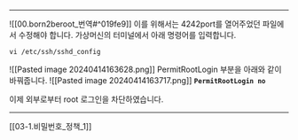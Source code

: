 ***
![[00.born2beroot_번역#^019fe9]]
이를 위해서는 4242port를 열어주었던 파일에서 수정해야 합니다.
가상머신의 터미널에서 아래 명령어를 입력합니다.
```
vi /etc/ssh/sshd_config
```
![[Pasted image 20240414163628.png]]
PermitRootLogin 부분을 아래와 같이 바꿔줍니다.
![[Pasted image 20240414163717.png]]
**`PermitRootLogin no`**

이제 외부로부터 root 로그인을 차단하였습니다.
***
[[03-1.비밀번호_정책_1]]